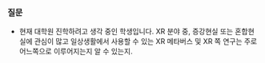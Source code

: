 ### 질문
- 현재 대학원 진학하려고 생각 중인 학생입니다. XR 분야 중, 증강현실 또는 혼합현실에 관심이 많고 일상생활에서 사용할 수 있는 XR  메타버스 및 XR 쪽 연구는 주로 어느쪽으로 이루어지는지 알 수 있는지. 